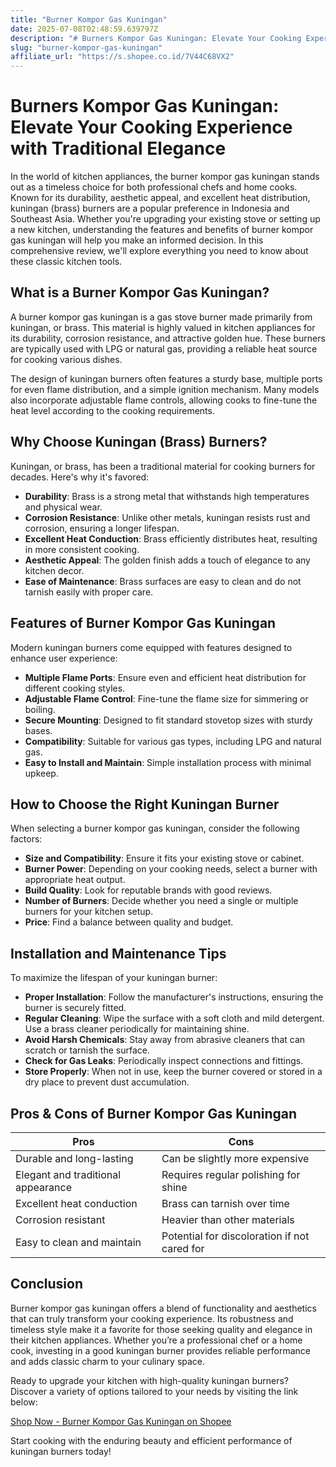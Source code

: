 ```yaml
---
title: "Burner Kompor Gas Kuningan"
date: 2025-07-08T02:48:59.639797Z
description: "# Burners Kompor Gas Kuningan: Elevate Your Cooking Experience with Traditional Elegance..."
slug: "burner-kompor-gas-kuningan"
affiliate_url: "https://s.shopee.co.id/7V44C68VX2"
---
```

# Burners Kompor Gas Kuningan: Elevate Your Cooking Experience with Traditional Elegance

In the world of kitchen appliances, the burner kompor gas kuningan stands out as a timeless choice for both professional chefs and home cooks. Known for its durability, aesthetic appeal, and excellent heat distribution, kuningan (brass) burners are a popular preference in Indonesia and Southeast Asia. Whether you're upgrading your existing stove or setting up a new kitchen, understanding the features and benefits of burner kompor gas kuningan will help you make an informed decision. In this comprehensive review, we'll explore everything you need to know about these classic kitchen tools.

## What is a Burner Kompor Gas Kuningan?

A burner kompor gas kuningan is a gas stove burner made primarily from kuningan, or brass. This material is highly valued in kitchen appliances for its durability, corrosion resistance, and attractive golden hue. These burners are typically used with LPG or natural gas, providing a reliable heat source for cooking various dishes.

The design of kuningan burners often features a sturdy base, multiple ports for even flame distribution, and a simple ignition mechanism. Many models also incorporate adjustable flame controls, allowing cooks to fine-tune the heat level according to the cooking requirements.

## Why Choose Kuningan (Brass) Burners?

Kuningan, or brass, has been a traditional material for cooking burners for decades. Here's why it's favored:

- **Durability**: Brass is a strong metal that withstands high temperatures and physical wear.
- **Corrosion Resistance**: Unlike other metals, kuningan resists rust and corrosion, ensuring a longer lifespan.
- **Excellent Heat Conduction**: Brass efficiently distributes heat, resulting in more consistent cooking.
- **Aesthetic Appeal**: The golden finish adds a touch of elegance to any kitchen decor.
- **Ease of Maintenance**: Brass surfaces are easy to clean and do not tarnish easily with proper care.

## Features of Burner Kompor Gas Kuningan

Modern kuningan burners come equipped with features designed to enhance user experience:

- **Multiple Flame Ports**: Ensure even and efficient heat distribution for different cooking styles.
- **Adjustable Flame Control**: Fine-tune the flame size for simmering or boiling.
- **Secure Mounting**: Designed to fit standard stovetop sizes with sturdy bases.
- **Compatibility**: Suitable for various gas types, including LPG and natural gas.
- **Easy to Install and Maintain**: Simple installation process with minimal upkeep.

## How to Choose the Right Kuningan Burner

When selecting a burner kompor gas kuningan, consider the following factors:

- **Size and Compatibility**: Ensure it fits your existing stove or cabinet.
- **Burner Power**: Depending on your cooking needs, select a burner with appropriate heat output.
- **Build Quality**: Look for reputable brands with good reviews.
- **Number of Burners**: Decide whether you need a single or multiple burners for your kitchen setup.
- **Price**: Find a balance between quality and budget.

## Installation and Maintenance Tips

To maximize the lifespan of your kuningan burner:

- **Proper Installation**: Follow the manufacturer's instructions, ensuring the burner is securely fitted.
- **Regular Cleaning**: Wipe the surface with a soft cloth and mild detergent. Use a brass cleaner periodically for maintaining shine.
- **Avoid Harsh Chemicals**: Stay away from abrasive cleaners that can scratch or tarnish the surface.
- **Check for Gas Leaks**: Periodically inspect connections and fittings.
- **Store Properly**: When not in use, keep the burner covered or stored in a dry place to prevent dust accumulation.

## Pros & Cons of Burner Kompor Gas Kuningan

| Pros                                  | Cons                                |
|---------------------------------------|-------------------------------------|
| Durable and long-lasting           | Can be slightly more expensive     |
| Elegant and traditional appearance | Requires regular polishing for shine |
| Excellent heat conduction          | Brass can tarnish over time        |
| Corrosion resistant                | Heavier than other materials       |
| Easy to clean and maintain        | Potential for discoloration if not cared for |

## Conclusion

Burner kompor gas kuningan offers a blend of functionality and aesthetics that can truly transform your cooking experience. Its robustness and timeless style make it a favorite for those seeking quality and elegance in their kitchen appliances. Whether you’re a professional chef or a home cook, investing in a good kuningan burner provides reliable performance and adds classic charm to your culinary space.

Ready to upgrade your kitchen with high-quality kuningan burners? Discover a variety of options tailored to your needs by visiting the link below:

[Shop Now - Burner Kompor Gas Kuningan on Shopee](https://s.shopee.co.id/7V44C68VX2)

Start cooking with the enduring beauty and efficient performance of kuningan burners today!